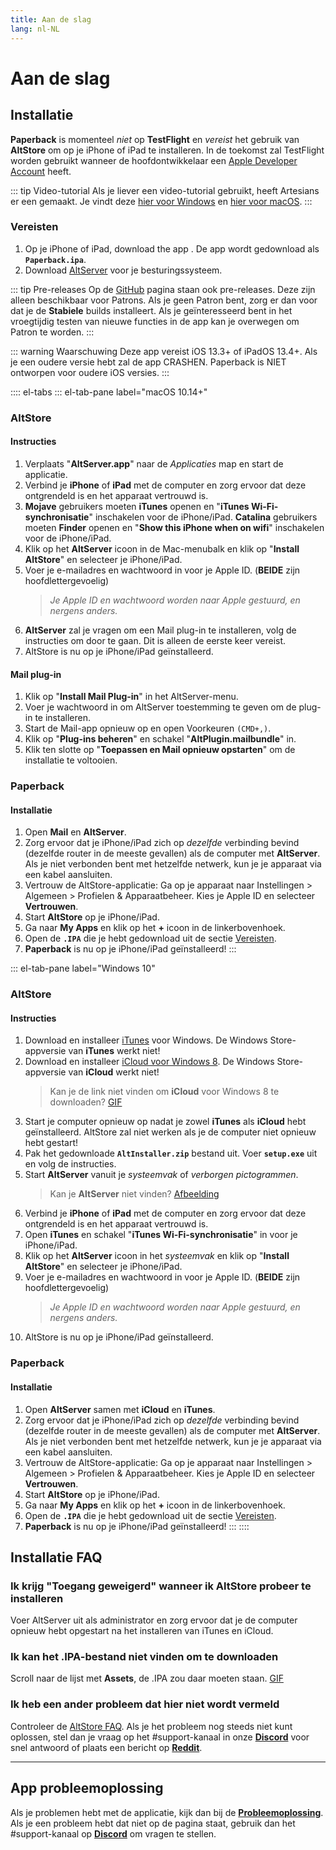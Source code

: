 ```yaml
---
title: Aan de slag
lang: nl-NL
---
```


# Aan de slag

## Installatie
**Paperback** is momenteel _niet_ op **TestFlight** en _vereist_ het gebruik van **AltStore** om op je iPhone of iPad te installeren. In de toekomst zal TestFlight worden gebruikt wanneer de hoofdontwikkelaar een [Apple Developer Account](https://developer.apple.com/programs/) heeft.

::: tip Video-tutorial
Als je liever een video-tutorial gebruikt, heeft Artesians er een gemaakt. Je vindt deze [hier voor Windows](https://www.youtube.com/watch?v=n1KRwsxNiWY) en [hier voor macOS](https://www.youtube.com/watch?v=CjPjsF4yJ0M).
:::

### Vereisten
1. Op je iPhone of iPad, download the app <Download text="hier"/>. De app wordt gedownload als **`Paperback.ipa`**.
2. Download [AltServer](https://altstore.io/) voor je besturingssysteem.

::: tip Pre-releases
Op de [GitHub](https://github.com/Paperback-iOS/app/releases) pagina staan ook pre-releases. Deze zijn alleen beschikbaar voor Patrons. Als je geen Patron bent, zorg er dan voor dat je de **Stabiele** builds installeert.
Als je geïnteresseerd bent in het vroegtijdig testen van nieuwe functies in de app kan je overwegen om Patron te worden.
:::

::: warning Waarschuwing
Deze app vereist iOS 13.3+ of iPadOS 13.4+. Als je een oudere versie hebt zal de app CRASHEN. Paperback is NIET ontworpen voor oudere iOS versies.
:::

:::: el-tabs
::: el-tab-pane label="macOS 10.14+"
### AltStore
#### Instructies
1. Verplaats "**AltServer.app**" naar de *Applicaties* map en start de applicatie.
2. Verbind je **iPhone** of **iPad** met de computer en zorg ervoor dat deze ontgrendeld is en het apparaat vertrouwd is.
3. **Mojave** gebruikers moeten **iTunes** openen en "**iTunes Wi-Fi-synchronisatie**" inschakelen voor de iPhone/iPad.
   **Catalina** gebruikers moeten **Finder** openen en "**Show this iPhone when on wifi**" inschakelen voor de iPhone/iPad.
4. Klik op het **AltServer** icoon in de Mac-menubalk en klik op "**Install AltStore**" en selecteer je iPhone/iPad.
5. Voer je e-mailadres en wachtwoord in voor je Apple ID. (**BEIDE** zijn hoofdlettergevoelig)
	> *Je Apple ID en wachtwoord worden naar Apple gestuurd, en nergens anders.*
6. **AltServer** zal je vragen om een Mail plug-in te installeren, volg de instructies om door te gaan. Dit is alleen de eerste keer vereist.
7. AltStore is nu op je iPhone/iPad geïnstalleerd.

#### Mail plug-in
1. Klik op "**Install Mail Plug-in**" in het AltServer-menu.
2. Voer je wachtwoord in om AltServer toestemming te geven om de plug-in te installeren.
3. Start de Mail-app opnieuw op en open Voorkeuren `(CMD+,)`.
4. Klik op "**Plug-ins beheren**" en schakel "**AltPlugin.mailbundle**" in.
5. Klik ten slotte op "**Toepassen en Mail opnieuw opstarten**" om de installatie te voltooien.

### Paperback
#### Installatie
1. Open **Mail** en **AltServer**.
2. Zorg ervoor dat je iPhone/iPad zich op _dezelfde_ verbinding bevind (dezelfde router in de meeste gevallen) als de computer met **AltServer**. Als je niet verbonden bent met hetzelfde netwerk, kun je je apparaat via een kabel aansluiten.
3. Vertrouw de AltStore-applicatie: Ga op je apparaat naar Instellingen > Algemeen > Profielen & Apparaatbeheer. Kies je Apple ID en selecteer **Vertrouwen**.
4. Start **AltStore** op je iPhone/iPad.
5. Ga naar **My Apps** en klik op het **+** icoon in de linkerbovenhoek.
6. Open de **`.IPA`** die je hebt gedownload uit de sectie [Vereisten](/nl/help/guides/getting-started/#vereisten).
7. **Paperback** is nu op je iPhone/iPad geïnstalleerd!
:::

::: el-tab-pane label="Windows 10"
### AltStore
#### Instructies
1. Download en installeer [iTunes](https://www.apple.com/itunes/download/win64) voor Windows.
   <el-tag type="warning">De Windows Store-appversie van **iTunes** werkt niet!</el-tag>
2. Download en installeer [iCloud voor Windows 8](https://support.apple.com/en-us/HT204283).
   <el-tag type="warning">De Windows Store-appversie van **iCloud** werkt niet!</el-tag>
	> Kan je de link niet vinden om **iCloud** voor Windows 8 te downloaden? [GIF](https://imgur.com/a/P1ef4Wd)
3. Start je computer opnieuw op nadat je zowel **iTunes** als **iCloud** hebt geïnstalleerd.
   <el-tag type="warning">AltStore zal niet werken als je de computer niet opnieuw hebt gestart!</el-tag>
4. Pak het gedownloade **`AltInstaller.zip`** bestand uit. Voer **`setup.exe`** uit en volg de instructies.
5. Start **AltServer** vanuit je *systeemvak* of *verborgen pictogrammen*.
	> Kan je **AltServer** niet vinden? [Afbeelding](https://imgur.com/a/rSagfh2)
6. Verbind je **iPhone** of **iPad** met de computer en zorg ervoor dat deze ontgrendeld is en het apparaat vertrouwd is.
7. Open **iTunes** en schakel "**iTunes Wi-Fi-synchronisatie**" in voor je  iPhone/iPad.
8. Klik op het **AltServer** icoon in het *systeemvak* en klik op "**Install AltStore**" en selecteer je iPhone/iPad.
9. Voer je e-mailadres en wachtwoord in voor je Apple ID. (**BEIDE** zijn hoofdlettergevoelig)
	> *Je Apple ID en wachtwoord worden naar Apple gestuurd, en nergens anders.*
10. AltStore is nu op je iPhone/iPad geïnstalleerd.

### Paperback
#### Installatie
1. Open **AltServer** samen met **iCloud** en **iTunes**.
2. Zorg ervoor dat je iPhone/iPad zich op _dezelfde_ verbinding bevind (dezelfde router in de meeste gevallen) als de computer met **AltServer**. Als je niet verbonden bent met hetzelfde netwerk, kun je je apparaat via een kabel aansluiten.
3. Vertrouw de AltStore-applicatie: Ga op je apparaat naar Instellingen > Algemeen > Profielen & Apparaatbeheer. Kies je Apple ID en selecteer **Vertrouwen**.
4. Start **AltStore** op je iPhone/iPad.
5. Ga naar **My Apps** en klik op het **+** icoon in de linkerbovenhoek.
6. Open de **`.IPA`** die je hebt gedownload uit de sectie [Vereisten](/nl/help/guides/getting-started/#vereisten).
7. **Paperback** is nu op je iPhone/iPad geïnstalleerd!
:::
::::

## Installatie FAQ
### Ik krijg "Toegang geweigerd" wanneer ik AltStore probeer te installeren
Voer AltServer uit als administrator en zorg ervoor dat je de computer opnieuw hebt opgestart na het installeren van iTunes en iCloud.

### Ik kan het .IPA-bestand niet vinden om te downloaden
Scroll naar de lijst met **Assets**, de .IPA zou daar moeten staan. [GIF](https://imgur.com/a/onrwNC8)

### Ik heb een ander probleem dat hier niet wordt vermeld
Controleer de [AltStore FAQ](https://altstore.io/faq/). Als je het probleem nog steeds niet kunt oplossen, stel dan je vraag op het #support-kanaal in onze **[Discord](https://discord.gg/Ny83JV3)** voor snel antwoord of plaats een bericht op **[Reddit](https://www.reddit.com/r/Paperback/)**.

---

## App probleemoplossing
Als je problemen hebt met de applicatie, kijk dan bij de **[Probleemoplossing](/nl/help/faq/#probleemoplossing)**. Als je een probleem hebt dat niet op de pagina staat, gebruik dan het #support-kanaal op **[Discord](https://discord.gg/Ny83JV3)** om vragen te stellen.
